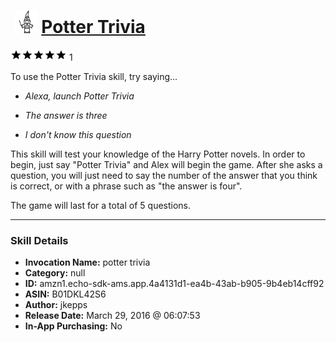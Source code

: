 # &nbsp;<img src="skill_icon" alt="Potter Trivia icon" width="36"> [Potter Trivia](http://alexa.amazon.com/#skills/amzn1.echo-sdk-ams.app.4a4131d1-ea4b-43ab-b905-9b4eb14cff92)
![5 stars](../../images/ic_star_black_18dp_1x.png)![5 stars](../../images/ic_star_black_18dp_1x.png)![5 stars](../../images/ic_star_black_18dp_1x.png)![5 stars](../../images/ic_star_black_18dp_1x.png)![5 stars](../../images/ic_star_black_18dp_1x.png) 1

To use the Potter Trivia skill, try saying...

* *Alexa, launch Potter Trivia*

* *The answer is three*

* *I don't know this question*

This skill will test your knowledge of the Harry Potter novels. In order to begin, just say "Potter Trivia" and Alex will begin the game. After she asks a question, you will just need to say the number of the answer that you think is correct, or with a phrase such as "the answer is four".

The game will last for a total of 5 questions.

***

### Skill Details

* **Invocation Name:** potter trivia
* **Category:** null
* **ID:** amzn1.echo-sdk-ams.app.4a4131d1-ea4b-43ab-b905-9b4eb14cff92
* **ASIN:** B01DKL42S6
* **Author:** jkepps
* **Release Date:** March 29, 2016 @ 06:07:53
* **In-App Purchasing:** No
